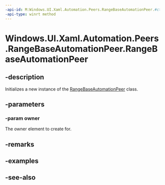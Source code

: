 ```yaml
---
-api-id: M:Windows.UI.Xaml.Automation.Peers.RangeBaseAutomationPeer.#ctor(Windows.UI.Xaml.Controls.Primitives.RangeBase)
-api-type: winrt method
---
```


<!-- Method syntax
public RangeBaseAutomationPeer(Windows.UI.Xaml.Controls.Primitives.RangeBase owner)
-->

# Windows.UI.Xaml.Automation.Peers.RangeBaseAutomationPeer.RangeBaseAutomationPeer

## -description
Initializes a new instance of the [RangeBaseAutomationPeer](rangebaseautomationpeer.md) class.


## -parameters
### -param owner
The owner element to create for.

## -remarks

## -examples

## -see-also
